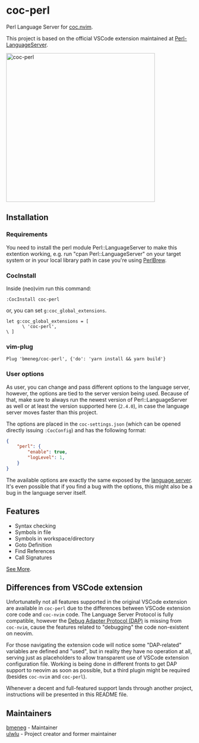 # coc-perl

Perl Language Server for [coc.nvim](https://github.com/neoclide/coc.nvim).

This project is based on the official VSCode extension maintained at
[Perl-LanguageServer](https://github.com/richterger/Perl-LanguageServer/tree/master/clients/vscode/perl).

<img width='400' alt="coc-perl" src="https://user-images.githubusercontent.com/41639488/93008922-91aad880-f5b5-11ea-995b-3097806a4327.png">

## Installation

### Requirements

You need to install the perl module Perl::LanguageServer to make this extention working, e.g. run "cpan
Perl::LanguageServer" on your target system or in your local library path in case you're using
[PerlBrew](https://github.com/gugod/App-perlbrew).

### CocInstall

Inside (neo)vim run this command:

```vim
:CocInstall coc-perl
```

or, you can set `g:coc_global_extensions`.

```vim
let g:coc_global_extensions = [
      \ 'coc-perl',
\ ]
```

### vim-plug

```vim
Plug 'bmeneg/coc-perl', {'do': 'yarn install && yarn build'}
```

### User options

As user, you can change and pass different options to the language server, however, the options are tied to the server
version being used. Because of that, make sure to always run the newest version of Perl::LanguageServer as well or at
least the version supported here (`2.4.0`), in case the language server moves faster than this project.

The options are placed in the `coc-settings.json` (which can be opened directly issuing `:CocConfig`) and has the following format:

```json
{
    "perl": {
        "enable": true,
        "logLevel": 1,
    }
}
```

The available options are exactly the same exposed by the 
[language server](https://github.com/richterger/Perl-LanguageServer/tree/master/clients/vscode/perl#extension-settings). 
It's even possible that if you find a bug with the options, this might also be a bug in the language server itself.

## Features

* Syntax checking
* Symbols in file
* Symbols in workspace/directory
* Goto Definition
* Find References
* Call Signatures

[See More](https://github.com/richterger/Perl-LanguageServer/tree/master/clients/vscode/perl#extension-settings).

## Differences from VSCode extension

Unfortunatelly not all features supported in the original VSCode extension are available in `coc-perl` due to the
differences between VSCode extension core code and `coc-nvim` code. The Language Server Protocol is fully compatible,
however the [Debug Adapter Protocol (DAP)](https://microsoft.github.io/debug-adapter-protocol/) is missing from
`coc-nvim`, cause the features related to "debugging" the code non-existent on neovim.

For those navigating the extension code will notice some "DAP-related" variables are defined and "used", but in
reality they have no operation at all, serving just as placeholders to allow transparent use of VSCode extension
configuration file. Working is being done in different fronts to get DAP support to neovim as soon as possible, but a
third plugin might be required (besides `coc-nvim` and `coc-perl`).

Whenever a decent and full-featured support lands through another project, instructions will be presented in this
README file.

## Maintainers

[bmeneg](https://github.com/bmeneg) - Maintainer  
[ulwlu](https://github.com/ulwlu) - Project creator and former maintainer
